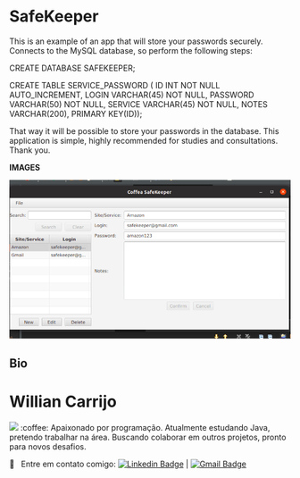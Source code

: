 # SafeKeeper
This is an example of an app that will store your passwords securely. Connects to the MySQL database, so perform the following steps:

CREATE DATABASE SAFEKEEPER;

CREATE TABLE SERVICE_PASSWORD (
ID INT NOT NULL AUTO_INCREMENT,
LOGIN VARCHAR(45) NOT NULL,
PASSWORD VARCHAR(50) NOT NULL,
SERVICE VARCHAR(45) NOT NULL,
NOTES VARCHAR(200),
PRIMARY KEY(ID));

That way it will be possible to store your passwords in the database. This application is simple, highly recommended for studies and consultations.
Thank you.


**IMAGES**

<img src="safekeeper/images/safekeeper.png">

## Bio
# Willian Carrijo
<img width=100px src="https://avatars2.githubusercontent.com/u/66984992?s=400&u=6373aeb589f32f189c340a83ac1a59c1286398e5&v=4.png">
:coffee: Apaixonado por programação. Atualmente estudando Java, pretendo trabalhar na área.
Buscando colaborar em outros projetos, pronto para novos desafios.

:email: &nbsp; Entre em contato comigo: [![Linkedin Badge](https://img.shields.io/badge/-WillianCarrijo-blue?style=flat-square&logo=Linkedin&logoColor=white&link=https://www.linkedin.com/in/willian-carrijo-b13921b6/)](https://www.linkedin.com/in/willian-carrijo-b13921b6/) 
|
[![Gmail Badge](https://img.shields.io/badge/-WillianCarrijo-c14438?style=flat-square&logo=Gmail&logoColor=white&link=mailto:vandengorky@gmail.com)](mailto:vandengorky@gmail.com)
